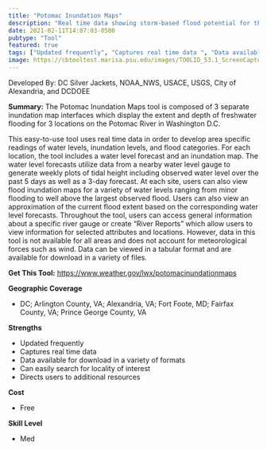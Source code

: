 ```yaml
---
title: "Potomac Inundation Maps"
description: "Real time data showing storm-based flood potential for the Potomac and Anacostia Rivers around the DC area"
date: 2021-02-11T14:07:03-0500
pubtype: "Tool"
featured: true
tags: ["Updated frequently", "Captures real time data ", "Data available for download in a variety of formats", "Can easily search for locality of interest", "Directs users to additional resources"]
image: https://cbtooltest.marisa.psu.edu/images/TOOLID_53.1_ScreenCapture-1.png
---
```

Developed By: DC Silver Jackets, NOAA_NWS, USACE, USGS, City of Alexandria, and DCDOEE

**Summary:** The Potomac Inundation Maps tool is composed of 3 separate inundation map interfaces which display the extent and depth of freshwater flooding for 3 locations on the Potomac River in Washington D.C. 

This easy-to-use tool uses real time data in order to develop area specific readings of water levels, inundation levels, and flood categories. For each location, the tool includes a water level forecast and an inundation map. The water level forecasts utilize data from a nearby water level gauge to generate weekly plots of tidal height including observed water level over the past 5 days as well as a 3-day forecast. At each site, users can also view flood inundation maps for a variety of water levels ranging from minor flooding to well above the largest observed flood. Users can also view an approximation of the current flood extent based on the corresponding water level forecasts. Throughout the tool, users can access general information about a specific river gauge or create “River Reports” which allow users to view information for selected attributes and locations. However, data in this tool is not available for all areas and does not account for meteorological forces such as wind. Data can be viewed in a tabular format and are available for download in a variety of files.

__**Get This Tool:**__ https://www.weather.gov/lwx/potomacinundationmaps

__**Geographic Coverage**__
- DC; Arlington County, VA; Alexandria, VA; Fort Foote, MD; Fairfax County, VA; Prince George County, VA

__**Strengths**__
-  Updated frequently
-  Captures real time data 
-  Data available for download in a variety of formats
-  Can easily search for locality of interest
-  Directs users to additional resources

__**Cost**__
- Free

__**Skill Level**__
- Med
